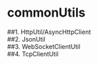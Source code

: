 # commonUtils  
##1. HttpUtil/AsyncHttpClient  
##2. JsonUtil  
##3. WebSocketClientUtil  
##4. TcpClientUtil  
